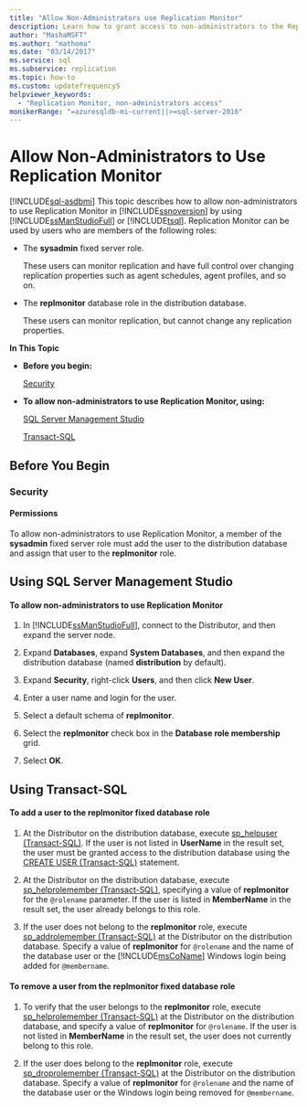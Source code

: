 ```yaml
---
title: "Allow Non-Administrators use Replication Monitor"
description: Learn how to grant access to non-administrators to the Replication Monitor in SQL Server Management Studio (SSMS).
author: "MashaMSFT"
ms.author: "mathoma"
ms.date: "03/14/2017"
ms.service: sql
ms.subservice: replication
ms.topic: how-to
ms.custom: updatefrequency5
helpviewer_keywords:
  - "Replication Monitor, non-administrators access"
monikerRange: "=azuresqldb-mi-current||>=sql-server-2016"
---
```

# Allow Non-Administrators to Use Replication Monitor
[!INCLUDE[sql-asdbmi](../../../includes/applies-to-version/sql-asdbmi.md)]
  This topic describes how to allow non-administrators to use Replication Monitor in [!INCLUDE[ssnoversion](../../../includes/ssnoversion-md.md)] by using [!INCLUDE[ssManStudioFull](../../../includes/ssmanstudiofull-md.md)] or [!INCLUDE[tsql](../../../includes/tsql-md.md)]. Replication Monitor can be used by users who are members of the following roles:  
  
-   The **sysadmin** fixed server role.  
  
     These users can monitor replication and have full control over changing replication properties such as agent schedules, agent profiles, and so on.  
  
-   The **replmonitor** database role in the distribution database.  
  
     These users can monitor replication, but cannot change any replication properties.  
  
 **In This Topic**  
  
-   **Before you begin:**  
  
     [Security](#Security)  
  
-   **To allow non-administrators to use Replication Monitor, using:**  
  
     [SQL Server Management Studio](#SSMSProcedure)  
  
     [Transact-SQL](#TsqlProcedure)  
  
##  <a name="BeforeYouBegin"></a> Before You Begin  
  
###  <a name="Security"></a> Security  
  
####  <a name="Permissions"></a> Permissions  
 To allow non-administrators to use Replication Monitor, a member of the **sysadmin** fixed server role must add the user to the distribution database and assign that user to the **replmonitor** role.  
  
##  <a name="SSMSProcedure"></a> Using SQL Server Management Studio  
  
#### To allow non-administrators to use Replication Monitor  
  
1.  In [!INCLUDE[ssManStudioFull](../../../includes/ssmanstudiofull-md.md)], connect to the Distributor, and then expand the server node.  
  
2.  Expand **Databases**, expand **System Databases**, and then expand the distribution database (named **distribution** by default).  
  
3.  Expand **Security**, right-click **Users**, and then click **New User**.  
  
4.  Enter a user name and login for the user.  
  
5.  Select a default schema of **replmonitor**.  
  
6.  Select the **replmonitor** check box in the **Database role membership** grid.  
  
7.  Select **OK**.

##  <a name="TsqlProcedure"></a> Using Transact-SQL  
  
#### To add a user to the replmonitor fixed database role  
  
1.  At the Distributor on the distribution database, execute [sp_helpuser &#40;Transact-SQL&#41;](../../../relational-databases/system-stored-procedures/sp-helpuser-transact-sql.md). If the user is not listed in **UserName** in the result set, the user must be granted access to the distribution database using the [CREATE USER &#40;Transact-SQL&#41;](../../../t-sql/statements/create-user-transact-sql.md) statement.  
  
2.  At the Distributor on the distribution database, execute [sp_helprolemember &#40;Transact-SQL&#41;](../../../relational-databases/system-stored-procedures/sp-helprolemember-transact-sql.md), specifying a value of **replmonitor** for the `@rolename` parameter. If the user is listed in **MemberName** in the result set, the user already belongs to this role.  
  
3.  If the user does not belong to the **replmonitor** role, execute [sp_addrolemember &#40;Transact-SQL&#41;](../../../relational-databases/system-stored-procedures/sp-addrolemember-transact-sql.md) at the Distributor on the distribution database. Specify a value of **replmonitor** for `@rolename` and the name of the database user or the [!INCLUDE[msCoName](../../../includes/msconame-md.md)] Windows login being added for `@membername`.  
  
#### To remove a user from the replmonitor fixed database role  
  
1.  To verify that the user belongs to the **replmonitor** role, execute [sp_helprolemember &#40;Transact-SQL&#41;](../../../relational-databases/system-stored-procedures/sp-helprolemember-transact-sql.md) at the Distributor on the distribution database, and specify a value of **replmonitor** for `@rolename`. If the user is not listed in **MemberName** in the result set, the user does not currently belong to this role.  
  
2.  If the user does belong to the **replmonitor** role, execute [sp_droprolemember &#40;Transact-SQL&#41;](../../../relational-databases/system-stored-procedures/sp-droprolemember-transact-sql.md) at the Distributor on the distribution database. Specify a value of **replmonitor** for `@rolename` and the name of the database user or the Windows login being removed for `@membername`. 
  
  
